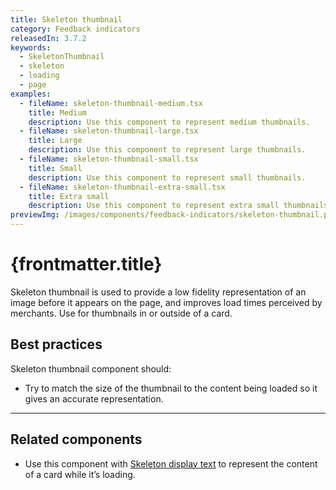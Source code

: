 ```yaml
---
title: Skeleton thumbnail
category: Feedback indicators
releasedIn: 3.7.2
keywords:
  - SkeletonThumbnail
  - skeleton
  - loading
  - page
examples:
  - fileName: skeleton-thumbnail-medium.tsx
    title: Medium
    description: Use this component to represent medium thumbnails.
  - fileName: skeleton-thumbnail-large.tsx
    title: Large
    description: Use this component to represent large thumbnails.
  - fileName: skeleton-thumbnail-small.tsx
    title: Small
    description: Use this component to represent small thumbnails.
  - fileName: skeleton-thumbnail-extra-small.tsx
    title: Extra small
    description: Use this component to represent extra small thumbnails.
previewImg: /images/components/feedback-indicators/skeleton-thumbnail.png
---
```


# {frontmatter.title}

<Lede>

Skeleton thumbnail is used to provide a low fidelity representation of an image before it appears on the page, and improves load times perceived by merchants. Use for thumbnails in or outside of a card.

</Lede>

<Examples />

<Props componentName={frontmatter.title} />

## Best practices

Skeleton thumbnail component should:

- Try to match the size of the thumbnail to the content being loaded so it gives an accurate representation.

---

## Related components

- Use this component with [Skeleton display text](https://polaris.shopify.com/components/skeleton-display-text) to represent the content of a card while it’s loading.
